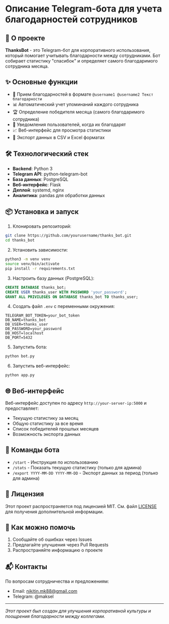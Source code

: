# Описание Telegram-бота для учета благодарностей сотрудников

## 📌 О проекте

**ThanksBot** - это Telegram-бот для корпоративного использования, который помогает учитывать благодарности между сотрудниками. Бот собирает статистику "спасибок" и определяет самого благодаримого сотрудника месяца.

## ✨ Основные функции

- 📩 Прием благодарностей в формате `@username1 @username2 Текст благодарности`
- 📊 Автоматический учет упоминаний каждого сотрудника
- 🏆 Определение победителя месяца (самого благодаримого сотрудника)
- 🔔 Уведомления пользователей, когда их благодарят
- 📈 Веб-интерфейс для просмотра статистики
- 📁 Экспорт данных в CSV и Excel форматах

## 🛠 Технологический стек

- **Backend**: Python 3
- **Telegram API**: python-telegram-bot
- **База данных**: PostgreSQL
- **Веб-интерфейс**: Flask
- **Деплой**: systemd, nginx
- **Аналитика**: pandas для обработки данных

## 📦 Установка и запуск

1. Клонировать репозиторий:
```bash
git clone https://github.com/yourusername/thanks_bot.git
cd thanks_bot
```

2. Установить зависимости:
```bash
python3 -m venv venv
source venv/bin/activate
pip install -r requirements.txt
```

3. Настроить базу данных (PostgreSQL):
```sql
CREATE DATABASE thanks_bot;
CREATE USER thanks_user WITH PASSWORD 'your_password';
GRANT ALL PRIVILEGES ON DATABASE thanks_bot TO thanks_user;
```

4. Создать файл `.env` с переменными окружения:
```
TELEGRAM_BOT_TOKEN=your_bot_token
DB_NAME=thanks_bot
DB_USER=thanks_user
DB_PASSWORD=your_password
DB_HOST=localhost
DB_PORT=5432
```

5. Запустить бота:
```bash
python bot.py
```

6. Запустить веб-интерфейс:
```bash
python app.py
```

## 🌐 Веб-интерфейс

Веб-интерфейс доступен по адресу `http://your-server-ip:5000` и предоставляет:
- Текущую статистику за месяц
- Общую статистику за все время
- Список победителей прошлых месяцев
- Возможность экспорта данных

## 🤖 Команды бота

- `/start` - Инструкция по использованию
- `/stats` - Показать текущую статистику (только для админа)
- `/export YYYY-MM-DD YYYY-MM-DD` - Экспорт данных за период (только для админа)

## 📄 Лицензия

Этот проект распространяется под лицензией MIT. См. файл [LICENSE](LICENSE) для получения дополнительной информации.

## 🤝 Как можно помочь

1. Сообщайте об ошибках через Issues
2. Предлагайте улучшения через Pull Requests
3. Распространяйте информацию о проекте

## 📬 Контакты

По вопросам сотрудничества и предложениям:
- Email: nikitin.mk88@gmail.com
- Telegram: @maksel

---

*Этот проект был создан для улучшения корпоративной культуры и поощрения благодарности между коллегами.*
